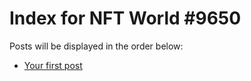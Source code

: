 # Index for NFT World #9650
Posts will be displayed in the order below:

- [Your first post](./001-first.md)

